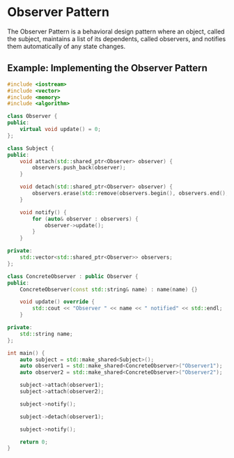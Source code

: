# Observer Pattern

The Observer Pattern is a behavioral design pattern where an object, called the subject, maintains a list of its dependents, called observers, and notifies them automatically of any state changes.

## Example: Implementing the Observer Pattern

```cpp
#include <iostream>
#include <vector>
#include <memory>
#include <algorithm>

class Observer {
public:
    virtual void update() = 0;
};

class Subject {
public:
    void attach(std::shared_ptr<Observer> observer) {
        observers.push_back(observer);
    }

    void detach(std::shared_ptr<Observer> observer) {
        observers.erase(std::remove(observers.begin(), observers.end(), observer), observers.end());
    }

    void notify() {
        for (auto& observer : observers) {
            observer->update();
        }
    }

private:
    std::vector<std::shared_ptr<Observer>> observers;
};

class ConcreteObserver : public Observer {
public:
    ConcreteObserver(const std::string& name) : name(name) {}

    void update() override {
        std::cout << "Observer " << name << " notified" << std::endl;
    }

private:
    std::string name;
};

int main() {
    auto subject = std::make_shared<Subject>();
    auto observer1 = std::make_shared<ConcreteObserver>("Observer1");
    auto observer2 = std::make_shared<ConcreteObserver>("Observer2");

    subject->attach(observer1);
    subject->attach(observer2);

    subject->notify();

    subject->detach(observer1);

    subject->notify();

    return 0;
}
```
